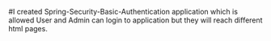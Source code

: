 #I created Spring-Security-Basic-Authentication application which is allowed User and Admin can login to application but they will reach different html pages.

